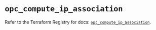 # `opc_compute_ip_association`

Refer to the Terraform Registry for docs: [`opc_compute_ip_association`](https://registry.terraform.io/providers/hashicorp/opc/1.4.1/docs/resources/compute_ip_association).
